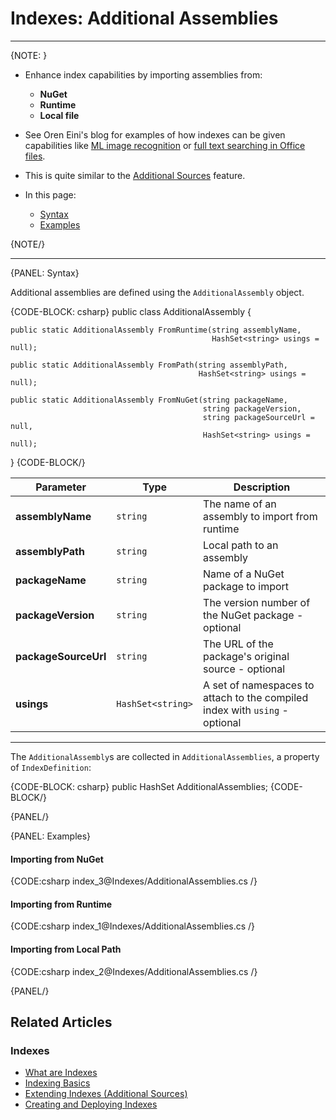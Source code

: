 ﻿# Indexes: Additional Assemblies

---

{NOTE: }

* Enhance index capabilities by importing assemblies from:  
  * **NuGet**  
  * **Runtime**  
  * **Local file**  

* See Oren Eini's blog for examples of how indexes can be given capabilities like 
[ML image recognition](https://ayende.com/blog/192001-B/using-machine-learning-with-ravendb) or 
[full text searching in Office files](https://ayende.com/blog/192385-A/ravendb-5-1-features-searching-in-office-documents).  

* This is quite similar to the [Additional Sources](../indexes/extending-indexes) feature.  

* In this page:  
  * [Syntax](../indexes/additional-assemblies#syntax)
  * [Examples](../indexes/additional-assemblies#examples)

{NOTE/}

---

{PANEL: Syntax}

Additional assemblies are defined using the `AdditionalAssembly` object.

{CODE-BLOCK: csharp}
public class AdditionalAssembly {

    public static AdditionalAssembly FromRuntime(string assemblyName, 
                                                 HashSet<string> usings = null);

    public static AdditionalAssembly FromPath(string assemblyPath, 
                                              HashSet<string> usings = null);

    public static AdditionalAssembly FromNuGet(string packageName, 
                                               string packageVersion, 
                                               string packageSourceUrl = null, 
                                               HashSet<string> usings = null);
}
{CODE-BLOCK/}

| Parameter | Type | Description |
| - | - | - |
| **assemblyName** | `string` | The name of an assembly to import from runtime |
| **assemblyPath** | `string` | Local path to an assembly |
| **packageName** | `string` | Name of a NuGet package to import |
| **packageVersion** | `string` | The version number of the NuGet package - optional |
| **packageSourceUrl** | `string` | The URL of the package's original source - optional |
| **usings** | `HashSet<string>` | A set of namespaces to attach to the compiled index with `using` - optional |

---

The `AdditionalAssembly`s are collected in `AdditionalAssemblies`, a property of 
`IndexDefinition`:  

{CODE-BLOCK: csharp}
public HashSet<AdditionalAssembly> AdditionalAssemblies;
{CODE-BLOCK/}

{PANEL/}

{PANEL: Examples}

#### Importing from NuGet

{CODE:csharp index_3@Indexes/AdditionalAssemblies.cs /}

#### Importing from Runtime

{CODE:csharp index_1@Indexes/AdditionalAssemblies.cs /}

#### Importing from Local Path

{CODE:csharp index_2@Indexes/AdditionalAssemblies.cs /}

{PANEL/}

## Related Articles

### Indexes

- [What are Indexes](../indexes/what-are-indexes)  
- [Indexing Basics](../indexes/indexing-basics)  
- [Extending Indexes (Additional Sources)](../indexes/extending-indexes)  
- [Creating and Deploying Indexes](../indexes/creating-and-deploying)  
